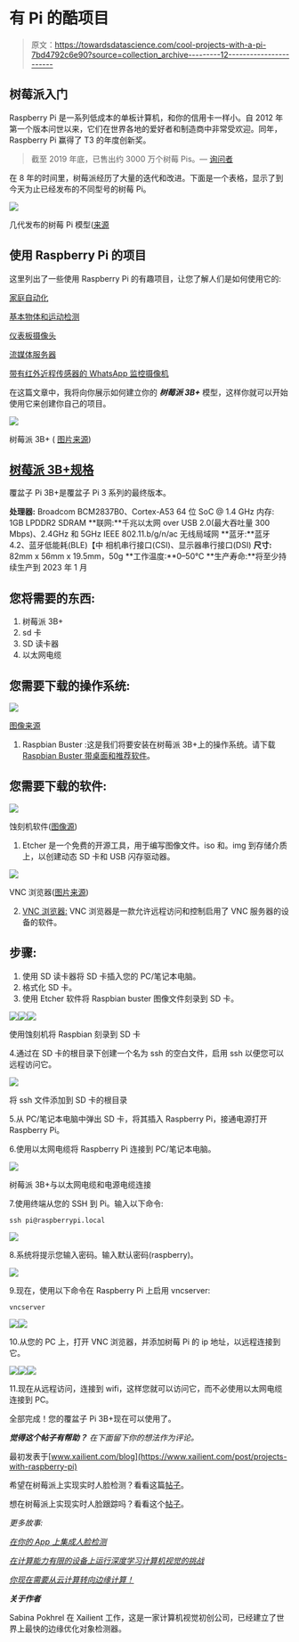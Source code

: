 # 有 Pi 的酷项目

> 原文：<https://towardsdatascience.com/cool-projects-with-a-pi-7bd4792c6e90?source=collection_archive---------12----------------------->

## 树莓派入门

Raspberry Pi 是一系列低成本的单板计算机，和你的信用卡一样小。自 2012 年第一个版本问世以来，它们在世界各地的爱好者和制造商中非常受欢迎。同年，Raspberry Pi 赢得了 T3 的年度创新奖。

> 截至 2019 年底，已售出约 3000 万个树莓 Pis。— [询问者](https://www.theinquirer.net/inquirer/news/3084677/raspberry-pi-30-million-sales)

在 8 年的时间里，树莓派经历了大量的迭代和改进。下面是一个表格，显示了到今天为止已经发布的不同型号的树莓 Pi。

![](img/7ad7e279d437d8839eab0dcd59d03502.png)

几代发布的树莓 Pi 模型([来源](https://en.wikipedia.org/wiki/Raspberry_Pi#Generations_of_released_models)

## 使用 Raspberry Pi 的项目

这里列出了一些使用 Raspberry Pi 的有趣项目，让您了解人们是如何使用它的:

[家庭自动化](https://www.geeky-gadgets.com/raspberry-pi-home-automation-20-01-2020/)

[基本物体和运动检测](https://www.hackster.io/BnBe_Club/basic-object-motion-detection-using-a-raspberry-pi-265887)

[仪表板摄像头](https://www.hackster.io/BnBe_Club/making-a-dashcam-using-the-raspberry-pi-zero-pt-1-9dd3ad)

[流媒体服务器](https://www.makeuseof.com/tag/4-ways-set-up-raspberry-pi-media-server/)

[带有红外近程传感器的 WhatsApp 监控摄像机](https://www.hackster.io/kutluhan-aktar/whatsapp-surveillance-video-camera-with-ir-proximity-sensor-04c4aa#toc-step-3--setting-up-raspberry-pi-3)

在这篇文章中，我将向你展示如何建立你的 ***树莓派 3B+*** 模型，这样你就可以开始使用它来创建你自己的项目。

![](img/e09386ed24453d584606a879be566152.png)

树莓派 3B+ ( [图片来源](https://www.raspberrypi.org/homepage-9df4b/static/e41ca1779e93cac6ff1f1329348e8864/a0db7/443787196e2356de4f11ba8537b38540d6dc209f_770a5614.jpg))

## [树莓派 3B+规格](https://static.raspberrypi.org/files/product-briefs/Raspberry-Pi-Model-Bplus-Product-Brief.pdf)

覆盆子 Pi 3B+是覆盆子 Pi 3 系列的最终版本。

**处理器:** Broadcom BCM2837B0、Cortex-A53 64 位 SoC @ 1.4 GHz
内存: 1GB LPDDR2 SDRAM
**联网:**千兆以太网 over USB 2.0(最大吞吐量 300 Mbps)、2.4GHz 和 5GHz IEEE 802.11.b/g/n/ac 无线局域网
**蓝牙:**蓝牙 4.2、蓝牙低能耗(BLE)【中 相机串行接口(CSI)、显示器串行接口(DSI)
**尺寸:** 82mm x 56mm x 19.5mm，50g
**工作温度:**0–50°C
**生产寿命:**将至少持续生产到 2023 年 1 月

## 您将需要的东西:

1.  树莓派 3B+
2.  sd 卡
3.  SD 读卡器
4.  以太网电缆

## 您需要下载的操作系统:

![](img/23ae25257e62aca448d03bb2d4fc001a.png)

[图像来源](https://marcofranssen.nl/images/0e350b88681038426b58029609f83255ea869af5.png)

1.  Raspbian Buster :这是我们将要安装在树莓派 3B+上的操作系统。请下载 [Raspbian Buster 带桌面和推荐软件](https://downloads.raspberrypi.org/raspbian_full_latest)。

## 您需要下载的软件:

![](img/c96fe43638f8bec6cb9ffea203ac63bd.png)

蚀刻机软件([图像源](https://upload.wikimedia.org/wikipedia/commons/c/c2/Etcher_1.4.9_running_on_Windows_10.png))

1.  Etcher 是一个免费的开源工具，用于编写图像文件。iso 和。img 到存储介质上，以创建动态 SD 卡和 USB 闪存驱动器。

![](img/b8ea5f73f59daccc61f67a411400ae71.png)

VNC 浏览器([图片来源](https://is3-ssl.mzstatic.com/image/thumb/Purple118/v4/0d/16/6d/0d166dbf-d7b7-b969-c0d6-9e2b5ca45988/AppIcon-1x_U007emarketing-85-220-0-5.png/1200x630wa.png))

2. [VNC 浏览器:](https://www.realvnc.com/download/viewer/) VNC 浏览器是一款允许远程访问和控制启用了 VNC 服务器的设备的软件。

## 步骤:

1.  使用 SD 读卡器将 SD 卡插入您的 PC/笔记本电脑。
2.  格式化 SD 卡。
3.  使用 Etcher 软件将 Raspbian buster 图像文件刻录到 SD 卡。

![](img/78daf8c0bb2c079a670eb6d1a3982649.png)![](img/d011d431ed8e10f0c0febff0a26d86a5.png)![](img/53dfaf9c319956056887cb7a54e29bdd.png)

使用蚀刻机将 Raspbian 刻录到 SD 卡

4.通过在 SD 卡的根目录下创建一个名为 ssh 的空白文件，启用 ssh 以便您可以远程访问它。

![](img/7512080ae65f69b00710bc2e7028e3d2.png)

将 ssh 文件添加到 SD 卡的根目录

5.从 PC/笔记本电脑中弹出 SD 卡，将其插入 Raspberry Pi，接通电源打开 Raspberry Pi。

6.使用以太网电缆将 Raspberry Pi 连接到 PC/笔记本电脑。

![](img/ddbe904ac8a7d39d18cbc6d6251050e4.png)

树莓派 3B+与以太网电缆和电源电缆连接

7.使用终端从您的 SSH 到 Pi。输入以下命令:

```
ssh pi@raspberrypi.local
```

![](img/f864c4432d637c028c8f1ee83cb34af9.png)

8.系统将提示您输入密码。输入默认密码(raspberry)。

![](img/00d9201b093bda9d98c6d7ee471577c7.png)

9.现在，使用以下命令在 Raspberry Pi 上启用 vncserver:

```
vncserver
```

![](img/f8e6b344958c5fe1672a45e444db04e9.png)![](img/2ead65ea59a029dfe973d1ec99de250b.png)

10.从您的 PC 上，打开 VNC 浏览器，并添加树莓 Pi 的 ip 地址，以远程连接到它。

![](img/2c5e0e69bd3f7d501bf6063622990bd9.png)![](img/9cfea6a1318f8a38ec5aa237fc13ae99.png)![](img/57aa58f438b458fda5688c80c154898f.png)

11.现在从远程访问，连接到 wifi，这样您就可以访问它，而不必使用以太网电缆连接到 PC。

全部完成！您的覆盆子 Pi 3B+现在可以使用了。

***觉得这个帖子有帮助？*** *在下面留下你的想法作为评论。*

最初发表于[www.xailient.com/blog](https://www.xailient.com/post/projects-with-raspberry-pi)

希望在树莓派上实现实时人脸检测？看看这篇[帖子](https://www.xailient.com/post/real-time-face-detection-on-raspberry-pi)。

想在树莓派上实现实时人脸跟踪吗？看看这个[帖子](https://www.xailient.com/post/face-tracking-python-dlib)。

*更多故事:*

[*在你的 App 上集成人脸检测*](https://www.xailient.com/post/integrate-face-detection-in-your-app)

[*在计算能力有限的设备上运行深度学习计算机视觉的挑战*](https://www.xailient.com/post/challenges-of-running-deep-learning-computer-vision-on-computationally-limited-devices)

[*你现在需要从云计算转向边缘计算！*](https://www.xailient.com/post/cloud-computing-to-edge-computing)

***关于作者***

Sabina Pokhrel 在 Xailient 工作，这是一家计算机视觉初创公司，已经建立了世界上最快的边缘优化对象检测器。